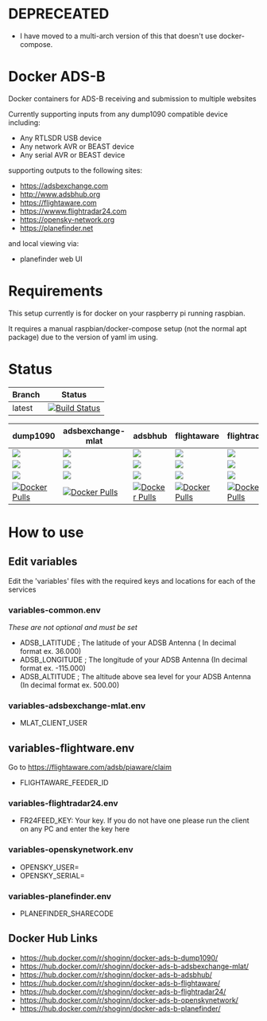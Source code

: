 # DEPRECEATED
* I have moved to a multi-arch version of this that doesn't use docker-compose.

# Docker ADS-B
Docker containers for ADS-B receiving and submission to multiple websites

Currently supporting inputs from any dump1090 compatible device including:
* Any RTLSDR USB device
* Any network AVR or BEAST device
* Any serial AVR or BEAST device

supporting outputs to the following sites:
* https://adsbexchange.com
* http://www.adsbhub.org
* https://flightaware.com
* https://wwww.flightradar24.com
* https://opensky-network.org
* https://planefinder.net

and local viewing via:
* planefinder web UI

# Requirements

This setup currently is for docker on your raspberry pi running raspbian.

It requires a manual raspbian/docker-compose setup (not the normal apt package) due to the version of yaml im using.


# Status
| Branch | Status |
|--------|--------|
| latest | [![Build Status](https://travis-ci.org/ShoGinn/docker-ads-b.svg?branch=latest)](https://travis-ci.org/ShoGinn/docker-ads-b) |

| dump1090 | adsbexchange-mlat | adsbhub | flightaware | flightradar24 | openskynetwork | planefinder |
|----------|-------------------|---------|-------------|---------------|----------------|-------------|
| [![](https://images.microbadger.com/badges/image/shoginn/docker-ads-b-dump1090.svg)](https://microbadger.com/images/shoginn/docker-ads-b-dump1090)   | [![](https://images.microbadger.com/badges/image/shoginn/docker-ads-b-adsbexchange-mlat.svg)](https://microbadger.com/images/shoginn/docker-ads-b-adsbexchange-mlat)   | [![](https://images.microbadger.com/badges/image/shoginn/docker-ads-b-adsbhub.svg)](https://microbadger.com/images/shoginn/docker-ads-b-adsbhub)   | [![](https://images.microbadger.com/badges/image/shoginn/docker-ads-b-flightaware.svg)](https://microbadger.com/images/shoginn/docker-ads-b-flightaware)   | [![](https://images.microbadger.com/badges/image/shoginn/docker-ads-b-flightradar24.svg)](https://microbadger.com/images/shoginn/docker-ads-b-flightradar24)   | [![](https://images.microbadger.com/badges/image/shoginn/docker-ads-b-openskynetwork.svg)](https://microbadger.com/images/shoginn/docker-ads-b-openskynetwork)   | [![](https://images.microbadger.com/badges/image/shoginn/docker-ads-b-planefinder.svg)](https://microbadger.com/images/shoginn/docker-ads-b-planefinder)   |
| [![](https://images.microbadger.com/badges/version/shoginn/docker-ads-b-dump1090.svg)](https://microbadger.com/images/shoginn/docker-ads-b-dump1090) | [![](https://images.microbadger.com/badges/version/shoginn/docker-ads-b-adsbexchange-mlat.svg)](https://microbadger.com/images/shoginn/docker-ads-b-adsbexchange-mlat) | [![](https://images.microbadger.com/badges/version/shoginn/docker-ads-b-adsbhub.svg)](https://microbadger.com/images/shoginn/docker-ads-b-adsbhub) | [![](https://images.microbadger.com/badges/version/shoginn/docker-ads-b-flightaware.svg)](https://microbadger.com/images/shoginn/docker-ads-b-flightaware) | [![](https://images.microbadger.com/badges/version/shoginn/docker-ads-b-flightradar24.svg)](https://microbadger.com/images/shoginn/docker-ads-b-flightradar24) | [![](https://images.microbadger.com/badges/version/shoginn/docker-ads-b-openskynetwork.svg)](https://microbadger.com/images/shoginn/docker-ads-b-openskynetwork) | [![](https://images.microbadger.com/badges/version/shoginn/docker-ads-b-planefinder.svg)](https://microbadger.com/images/shoginn/docker-ads-b-planefinder) |
| [![](https://images.microbadger.com/badges/commit/shoginn/docker-ads-b-dump1090.svg)](https://microbadger.com/images/shoginn/docker-ads-b-dump1090)  | [![](https://images.microbadger.com/badges/commit/shoginn/docker-ads-b-adsbexchange-mlat.svg)](https://microbadger.com/images/shoginn/docker-ads-b-adsbexchange-mlat)  | [![](https://images.microbadger.com/badges/commit/shoginn/docker-ads-b-adsbhub.svg)](https://microbadger.com/images/shoginn/docker-ads-b-adsbhub)  | [![](https://images.microbadger.com/badges/commit/shoginn/docker-ads-b-flightaware.svg)](https://microbadger.com/images/shoginn/docker-ads-b-flightaware)  | [![](https://images.microbadger.com/badges/commit/shoginn/docker-ads-b-flightradar24.svg)](https://microbadger.com/images/shoginn/docker-ads-b-flightradar24)  | [![](https://images.microbadger.com/badges/commit/shoginn/docker-ads-b-openskynetwork.svg)](https://microbadger.com/images/shoginn/docker-ads-b-openskynetwork)  | [![](https://images.microbadger.com/badges/commit/shoginn/docker-ads-b-planefinder.svg)](https://microbadger.com/images/shoginn/docker-ads-b-planefinder)  |
| [![Docker Pulls](https://img.shields.io/docker/pulls/shoginn/docker-ads-b-dump1090.svg)](https://hub.docker.com/r/shoginn/docker-ads-b-dump1090/)    | [![Docker Pulls](https://img.shields.io/docker/pulls/shoginn/docker-ads-b-adsbexchange-mlat.svg)](https://hub.docker.com/r/shoginn/docker-ads-b-adsbexchange-mlat/)    | [![Docker Pulls](https://img.shields.io/docker/pulls/shoginn/docker-ads-b-adsbhub.svg)](https://hub.docker.com/r/shoginn/docker-ads-b-adsbhub/)    | [![Docker Pulls](https://img.shields.io/docker/pulls/shoginn/docker-ads-b-flightaware.svg)](https://hub.docker.com/r/shoginn/docker-ads-b-flightaware/)    | [![Docker Pulls](https://img.shields.io/docker/pulls/shoginn/docker-ads-b-flightradar24.svg)](https://hub.docker.com/r/shoginn/docker-ads-b-flightradar24/)    | [![Docker Pulls](https://img.shields.io/docker/pulls/shoginn/docker-ads-b-openskynetwork.svg)](https://hub.docker.com/r/shoginn/docker-ads-b-openskynetwork/)    | [![Docker Pulls](https://img.shields.io/docker/pulls/shoginn/docker-ads-b-planefinder.svg)](https://hub.docker.com/r/shoginn/docker-ads-b-planefinder/)    |

# How to use
## Edit variables
Edit the 'variables' files with the required keys and locations for each of the services

### variables-common.env
*These are not optional and must be set*
* ADSB_LATITUDE ; The latitude of your ADSB Antenna ( In decimal format ex. 36.000)
* ADSB_LONGITUDE ; The longitude of your ADSB Antenna (In decimal format ex. -115.000)
* ADSB_ALTITUDE ; The altitude above sea level for your ADSB Antenna (In decimal format ex. 500.00)

### variables-adsbexchange-mlat.env
* MLAT_CLIENT_USER

## variables-flightware.env
Go to https://flightaware.com/adsb/piaware/claim
* FLIGHTAWARE_FEEDER_ID

### variables-flightradar24.env
* FR24FEED_KEY: Your key. If you do not have one please run the client on any PC and enter the key here

### variables-openskynetwork.env
* OPENSKY_USER=
* OPENSKY_SERIAL=

### variables-planefinder.env
* PLANEFINDER_SHARECODE

## Docker Hub Links
* https://hub.docker.com/r/shoginn/docker-ads-b-dump1090/
* https://hub.docker.com/r/shoginn/docker-ads-b-adsbexchange-mlat/
* https://hub.docker.com/r/shoginn/docker-ads-b-adsbhub/
* https://hub.docker.com/r/shoginn/docker-ads-b-flightaware/
* https://hub.docker.com/r/shoginn/docker-ads-b-flightradar24/
* https://hub.docker.com/r/shoginn/docker-ads-b-openskynetwork/
* https://hub.docker.com/r/shoginn/docker-ads-b-planefinder/
